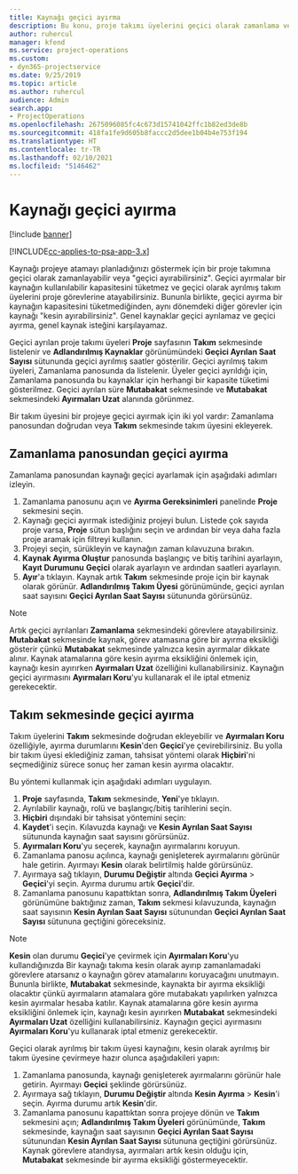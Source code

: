 ```yaml
---
title: Kaynağı geçici ayırma
description: Bu konu, proje takımı üyelerini geçici olarak zamanlama veya geçici ayırmayla ilgili bilgi sağlar.
author: ruhercul
manager: kfend
ms.service: project-operations
ms.custom:
- dyn365-projectservice
ms.date: 9/25/2019
ms.topic: article
ms.author: ruhercul
audience: Admin
search.app:
- ProjectOperations
ms.openlocfilehash: 2675096085fc4c673d15741042ffc1b82ed3de8b
ms.sourcegitcommit: 418fa1fe9d605b8faccc2d5dee1b04b4e753f194
ms.translationtype: HT
ms.contentlocale: tr-TR
ms.lasthandoff: 02/10/2021
ms.locfileid: "5146462"
---
```

# <a name="soft-book-a-resource"></a>Kaynağı geçici ayırma

[!include [banner](../includes/psa-now-project-operations.md)]

[!INCLUDE[cc-applies-to-psa-app-3.x](../includes/cc-applies-to-psa-app-3x.md)]

Kaynağı projeye atamayı planladığınızı göstermek için bir proje takımına geçici olarak zamanlayabilir veya "geçici ayırabilirsiniz". Geçici ayırmalar bir kaynağın kullanılabilir kapasitesini tüketmez ve geçici olarak ayrılmış takım üyelerini proje görevlerine atayabilirsiniz. Bununla birlikte, geçici ayırma bir kaynağın kapasitesini tüketmediğinden, aynı dönemdeki diğer görevler için kaynağı "kesin ayırabilirsiniz". Genel kaynaklar geçici ayrılamaz ve geçici ayırma, genel kaynak isteğini karşılayamaz.

Geçici ayrılan proje takımı üyeleri **Proje** sayfasının **Takım** sekmesinde listelenir ve **Adlandırılmış Kaynaklar** görünümündeki **Geçici Ayrılan Saat Sayısı** sütununda geçici ayrılmış saatler gösterilir. Geçici ayrılmış takım üyeleri, Zamanlama panosunda da listelenir. Üyeler geçici ayrıldığı için, Zamanlama panosunda bu kaynaklar için herhangi bir kapasite tüketimi gösterilmez. Geçici ayrılan süre **Mutabakat** sekmesinde ve **Mutabakat** sekmesindeki **Ayırmaları Uzat** alanında görünmez. 

Bir takım üyesini bir projeye geçici ayırmak için iki yol vardır: Zamanlama panosundan doğrudan veya **Takım** sekmesinde takım üyesini ekleyerek. 

## <a name="soft-book-from-the-schedule-board"></a>Zamanlama panosundan geçici ayırma
Zamanlama panosundan kaynağı geçici ayarlamak için aşağıdaki adımları izleyin. 

1. Zamanlama panosunu açın ve **Ayırma Gereksinimleri** panelinde **Proje** sekmesini seçin.
2. Kaynağı geçici ayırmak istediğiniz projeyi bulun. Listede çok sayıda proje varsa, **Proje** sütun başlığını seçin ve ardından bir veya daha fazla proje aramak için filtreyi kullanın.
3. Projeyi seçin, sürükleyin ve kaynağın zaman kılavuzuna bırakın.
5. **Kaynak Ayırma Oluştur** panosunda başlangıç ve bitiş tarihini ayarlayın, **Kayıt Durumunu** **Geçici** olarak ayarlayın ve ardından saatleri ayarlayın. 
6. **Ayır**'a tıklayın. Kaynak artık **Takım** sekmesinde proje için bir kaynak olarak görünür. **Adlandırılmış Takım Üyesi** görünümünde, geçici ayrılan saat sayısını **Geçici Ayrılan Saat Sayısı** sütununda görürsünüz.

> [!NOTE]
> Artık geçici ayrılanları **Zamanlama** sekmesindeki görevlere atayabilirsiniz. **Mutabakat** sekmesinde kaynak, görev atamasına göre bir ayırma eksikliği gösterir çünkü **Mutabakat** sekmesinde yalnızca kesin ayırmalar dikkate alınır. Kaynak atamalarına göre kesin ayırma eksikliğini önlemek için, kaynağı kesin ayırırken **Ayırmaları Uzat** özelliğini kullanabilirsiniz. Kaynağın geçici ayırmasını **Ayırmaları Koru**'yu kullanarak el ile iptal etmeniz gerekecektir.

## <a name="soft-book-on-the-team-tab"></a>Takım sekmesinde geçici ayırma

Takım üyelerini **Takım** sekmesinde doğrudan ekleyebilir ve **Ayırmaları Koru** özelliğiyle, ayırma durumlarını **Kesin**'den **Geçici**'ye çevirebilirsiniz. Bu yolla bir takım üyesi eklediğiniz zaman, tahsisat yöntemi olarak **Hiçbiri**'ni seçmediğiniz sürece sonuç her zaman kesin ayırma olacaktır.

Bu yöntemi kullanmak için aşağıdaki adımları uygulayın.

1. **Proje** sayfasında, **Takım** sekmesinde, **Yeni**'ye tıklayın.
2. Ayrılabilir kaynağı, rolü ve başlangıç/bitiş tarihlerini seçin.
3. **Hiçbiri** dışındaki bir tahsisat yöntemini seçin:
4. **Kaydet**'i seçin. Kılavuzda kaynağı ve **Kesin Ayrılan Saat Sayısı** sütununda kaynağın saat sayısını görürsünüz.
5. **Ayırmaları Koru**'yu seçerek, kaynağın ayırmalarını koruyun.
6. Zamanlama panosu açılınca, kaynağı genişleterek ayırmalarını görünür hale getirin. Ayırmayı **Kesin** olarak belirtilmiş halde görürsünüz.
7. Ayırmaya sağ tıklayın, **Durumu Değiştir** altında **Geçici Ayırma** \> **Geçici**'yi seçin. Ayırma durumu artık **Geçici**'dir.
8. Zamanlama panosunu kapattıktan sonra, **Adlandırılmış Takım Üyeleri** görünümüne baktığınız zaman, **Takım** sekmesi kılavuzunda, kaynağın saat sayısının **Kesin Ayrılan Saat Sayısı** sütunundan **Geçici Ayrılan Saat Sayısı** sütununa geçtiğini göreceksiniz.

> [!NOTE]
> **Kesin** olan durumu **Geçici**'ye çevirmek için **Ayırmaları Koru**'yu kullandığınızda Bir kaynağı takıma kesin olarak ayırıp zamanlamadaki görevlere atarsanız o kaynağın görev atamalarını koruyacağını unutmayın. Bununla birlikte, **Mutabakat** sekmesinde, kaynakta bir ayırma eksikliği olacaktır çünkü ayırmaların atamalara göre mutabakatı yapılırken yalnızca kesin ayırmalar hesaba katılır. Kaynak atamalarına göre kesin ayırma eksikliğini önlemek için, kaynağı kesin ayırırken **Mutabakat** sekmesindeki **Ayırmaları Uzat** özelliğini kullanabilirsiniz. Kaynağın geçici ayırmasını **Ayırmaları Koru**'yu kullanarak iptal etmeniz gerekecektir.

Geçici olarak ayrılmış bir takım üyesi kaynağını, kesin olarak ayrılmış bir takım üyesine çevirmeye hazır olunca aşağıdakileri yapın:

1. Zamanlama panosunda, kaynağı genişleterek ayırmalarını görünür hale getirin. Ayırmayı **Geçici** şeklinde görürsünüz.
2. Ayırmaya sağ tıklayın, **Durumu Değiştir** altında **Kesin Ayırma** \> **Kesin**'i seçin. Ayırma durumu artık **Kesin**'dir.
3. Zamanlama panosunu kapattıktan sonra projeye dönün ve **Takım** sekmesini açın; **Adlandırılmış Takım Üyeleri** görünümünde, **Takım** sekmesinde, kaynağın saat sayısının **Geçici Ayrılan Saat Sayısı** sütunundan **Kesin Ayrılan Saat Sayısı** sütununa geçtiğini görürsünüz. Kaynak görevlere atandıysa, ayırmaları artık kesin olduğu için, **Mutabakat** sekmesinde bir ayırma eksikliği göstermeyecektir.

